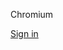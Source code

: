 Chromium    

[Sign in](https://accounts.google.com/ServiceLogin?passive=1209600&osid=1&continue=https%3A%2F%2Fissues.chromium.org%2Fissues%2F412578726&followup=https%3A%2F%2Fissues.chromium.org%2Fissues%2F412578726&ec=GAZAkwI)